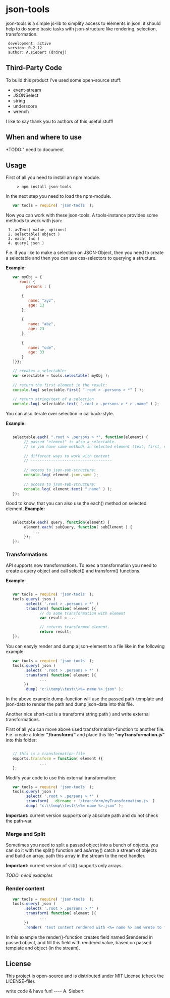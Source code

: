 json-tools
===============


json-tools is a simple js-lib to simplify access to elements in json.
it should help to do some basic tasks with json-structure like rendering, selection, transformation.


     development: active
     version: 0.2.12
     author: A.siebert (drdrej)

## Third-Party Code
To build this product I've used some open-source stuff:
* event-stream
* JSONSelect
* string
* underscore
* wrench

I like to say thank you to authors of this useful stuff!


## When and where to use

*TODO:" need to document

## Usage

First of all you need to install an npm module.

```
     > npm install json-tools
```
     
In the next step you need to load the npm-module.

```javascript
   var tools = require( 'json-tools' );

```

Now you can work with these json-tools. A tools-instance provides some methods to work with json:

     1. asText( value, options)
     2. selectable( object )
     3. each( fnc )
     4. query( json )

F.e. if you like to make a selection on JSON-Object, then you need to create a selectable
and then you can use css-selectors to querying a structure.

**Example:** 
```javascript
   var myObj = {
      root: {
         persons : [

       {
          name: "xyz",
          age: 13 
       },
       
       {
          name: "abz",
          age: 23 
       },
       
       {
          name: "cde",
          age: 33 
       }  
   ]}};

   // creates a selectable:
   var selectable = tools.selectable( myObj );
   
   // return the first element in the result:
   console.log( selectable.first( ".root > .persons > *" ) );
   
   // return string/text of a selection
   console.log( selectable.text( ".root > .persons > * > .name" ) );

```

You can also iterate over selection in callback-style.

**Example:** 
```javascript

   selectable.each( ".root > .persons > *", function(element) {
        // passed "element" is also a selectable.
        // so you have same methods in selected element (text, first, each)
        
        // different ways to work with content
        // ------------------------------------
        
        // access to json-sub-structure:
        console.log( element.json.name );
   
        // access to json-sub-structure:
        console.log( element.text( ".name" ) );
   });

```

Good to know, that you can also use the each() method on selected element.
**Example:**
```javascript

   selectable.each( query, function(element) {
        element.each( subQuery, function( subElement ) {
            ...
        });
   });

```

### Transformations

API supports now transformations. To exec a transformation you need to create a query object and call select()
and transform() functions.

**Example:**
```javascript

   var tools = require( 'json-tools' );
   tools.query( json )
        .select( '.root > .persons > *' )
        .transform( function( element ){
               // do some transformation with element
               var result = ...

               // returns transformed element.
               return result;
   });
```

You can easyly render and dump a json-element to a file like in the following example:

```javascript
   var tools = require( 'json-tools' );
   tools.query( json )
        .select( '.root > .persons > *' )
        .transform( function( element ){
               ...
        })
        .dump( "c:\\temp\\test\\<%= name %>.json" );
```

In the above example dump-function will use the passed path-template and json-data
to render the path and dump json-data into this file.

Another nice short-cut is a transform( string:path ) and write external transformations.

First of all you can move above used transformation-function to another file. F.e. create a folder **"/transform/"**
and place this file **"myTransformation.js"** into this folder:

```javascript

   // this is a transformation-file
   exports.transform = function( element ){
               ...
   };
```

Modify your code  to use this external transformation:

```javascript
   var tools = require( 'json-tools' );
   tools.query( json )
        .select( '.root > .persons > *' )
        .transform( __dirname + '/transform/myTransformation.js' )
        .dump( "c:\\temp\\test\\<%= name %>.json" );
```
**Important:** current version supports only absolute path and do not check the path-var.


### Merge and Split

Sometimes you need to split a passed object into a bunch of objects. you can do it with the split() function
and asArray() catch a stream of objects and build an array. path this array in the stream to the next handler.

**Important:**  current version of slit() supports only arrays.


*TODO: need examples*


### Render content

```javascript
   var tools = require( 'json-tools' );
   tools.query( json )
        .select( '.root > .persons > *' )
        .transform( function( element ){
               ...
        })
        .render( 'test content rendered with <%= name %> and wrote to field $rendered', '$rendered' )
```

In this example the render()-function creates field named $rendered in passed object, and fill this field with rendered value, based on passed template and object (in the stream).




## License
This project is open-source and is distributed under MIT License (check the LICENSE-file).



write code & have fun! ---- A. Siebert
